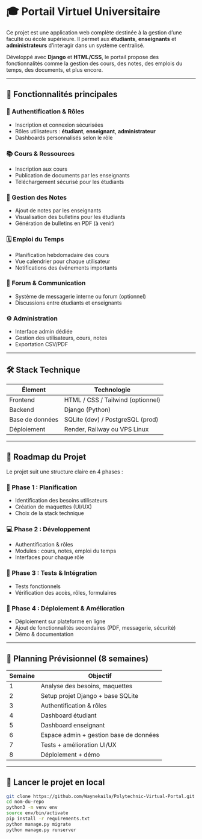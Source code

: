 # 🎓 Portail Virtuel Universitaire

Ce projet est une application web complète destinée à la gestion d’une faculté ou école supérieure. Il permet aux **étudiants**, **enseignants** et **administrateurs** d’interagir dans un système centralisé.

Développé avec **Django** et **HTML/CSS**, le portail propose des fonctionnalités comme la gestion des cours, des notes, des emplois du temps, des documents, et plus encore.

---

## 📌 Fonctionnalités principales

### 🔐 Authentification & Rôles
- Inscription et connexion sécurisées
- Rôles utilisateurs : **étudiant**, **enseignant**, **administrateur**
- Dashboards personnalisés selon le rôle

### 📚 Cours & Ressources
- Inscription aux cours
- Publication de documents par les enseignants
- Téléchargement sécurisé pour les étudiants

### 📝 Gestion des Notes
- Ajout de notes par les enseignants
- Visualisation des bulletins pour les étudiants
- Génération de bulletins en PDF (à venir)

### 🗓️ Emploi du Temps
- Planification hebdomadaire des cours
- Vue calendrier pour chaque utilisateur
- Notifications des événements importants

### 💬 Forum & Communication
- Système de messagerie interne ou forum (optionnel)
- Discussions entre étudiants et enseignants

### ⚙️ Administration
- Interface admin dédiée
- Gestion des utilisateurs, cours, notes
- Exportation CSV/PDF

---

## 🛠️ Stack Technique

| Élement       | Technologie                    |
|---------------|--------------------------------|
| Frontend      | HTML / CSS / Tailwind (optionnel) |
| Backend       | Django (Python)                |
| Base de données | SQLite (dev) / PostgreSQL (prod) |
| Déploiement   | Render, Railway ou VPS Linux   |

---

## 🧭 Roadmap du Projet

Le projet suit une structure claire en 4 phases :

### 🚧 Phase 1 : Planification
- Identification des besoins utilisateurs
- Création de maquettes (UI/UX)
- Choix de la stack technique

### 💻 Phase 2 : Développement
- Authentification & rôles
- Modules : cours, notes, emploi du temps
- Interfaces pour chaque rôle

### 🧪 Phase 3 : Tests & Intégration
- Tests fonctionnels
- Vérification des accès, rôles, formulaires

### 🚀 Phase 4 : Déploiement & Amélioration
- Déploiement sur plateforme en ligne
- Ajout de fonctionnalités secondaires (PDF, messagerie, sécurité)
- Démo & documentation

---

## 📅 Planning Prévisionnel (8 semaines)

| Semaine | Objectif                               |
| ------- | -------------------------------------- |
| 1       | Analyse des besoins, maquettes         |
| 2       | Setup projet Django + base SQLite      |
| 3       | Authentification & rôles               |
| 4       | Dashboard étudiant                     |
| 5       | Dashboard enseignant                   |
| 6       | Espace admin + gestion base de données |
| 7       | Tests + amélioration UI/UX             |
| 8       | Déploiement + démo                     |

---

## 🚀 Lancer le projet en local

```bash
git clone https://github.com/Waynekaila/Polytechnic-Virtual-Portal.git
cd nom-du-repo
python3 -m venv env
source env/bin/activate
pip install -r requirements.txt
python manage.py migrate
python manage.py runserver
